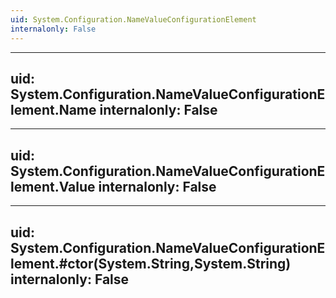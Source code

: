 ```yaml
---
uid: System.Configuration.NameValueConfigurationElement
internalonly: False
---
```


---
uid: System.Configuration.NameValueConfigurationElement.Name
internalonly: False
---

---
uid: System.Configuration.NameValueConfigurationElement.Value
internalonly: False
---

---
uid: System.Configuration.NameValueConfigurationElement.#ctor(System.String,System.String)
internalonly: False
---
